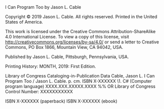 I Can Program Too
by Jason L. Cable

Copyright © 2019 Jason L. Cable.  All rights reserved.
Printed in the United States of America.

This work is licensed under the Creative Commons Attribution-ShareAlike 4.0 International License. To view a copy of this license, visit <http://creativecommons.org/licenses/by-sa/4.0/> or send a letter to Creative Commons, PO Box 1866, Mountain View, CA 94042, USA.

Published by Jason L. Cable, Pittsburgh, Pennsylvania, USA.

Printing History:
    MONTH, 2019:            First Edition.

Library of Congress Cataloging-in-Publication Data
Cable, Jason L.
    I Can Program Too / Jason L. Cable. p. cm.
    ISBN X-XXXXXX
    \1. C# \(Computer program language\)
XXXX.XXX.XXXXX.XXXX
%% OR
Library of Congress Control Number: XXXXXXXXXXX

ISBN X-XXXXXX \(paperback\)
ISBN X-XXXXXX \(ebook\)


